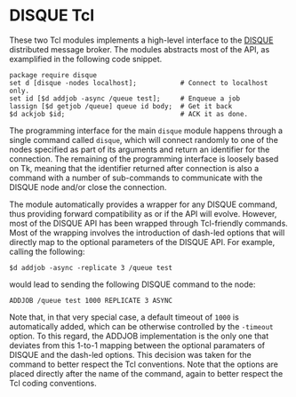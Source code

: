 # DISQUE Tcl

These two Tcl modules implements a high-level interface to the
[DISQUE](https://github.com/antirez/disque) distributed message broker. The
modules abstracts most of the API, as examplified in the following code snippet.

    package require disque
    set d [disque -nodes localhost];           # Connect to localhost only.
    set id [$d addjob -async /queue test];     # Enqueue a job
    lassign [$d getjob /queue] queue id body;  # Get it back
    $d ackjob $id;                             # ACK it as done.
    
The programming interface for the main `disque` module happens through a single
command called `disque`, which will connect randomly to one of the nodes
specified as part of its arguments and return an identifier for the connection.
The remaining of the programming interface is loosely based on Tk, meaning that
the identifier returned after connection is also a command with a number of
sub-commands to communicate with the DISQUE node and/or close the connection.

The module automatically provides a wrapper for any DISQUE command, thus
providing forward compatibility as or if the API will evolve. However, most of
the DISQUE API has been wrapped through Tcl-friendly commands. Most of the
wrapping involves the introduction of dash-led options that will directly map to
the optional parameters of the DISQUE API. For example, calling the following:

    $d addjob -async -replicate 3 /queue test
    
would lead to sending the following DISQUE command to the node:

    ADDJOB /queue test 1000 REPLICATE 3 ASYNC
    
Note that, in that very special case, a default timeout of `1000` is automatically
added, which can be otherwise controlled by the `-timeout` option. To this
regard, the ADDJOB implementation is the only one that deviates from this
1-to-1 mapping between the optional paramaters of DISQUE and the dash-led
options. This decision was taken for the command to better respect the Tcl
conventions. Note that the options are placed directly after the name of the
command, again to better respect the Tcl coding conventions.